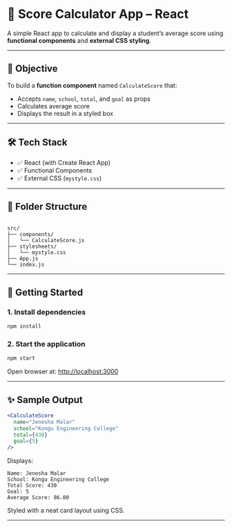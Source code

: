 # 🧮 Score Calculator App – React

A simple React app to calculate and display a student’s average score using **functional components** and **external CSS styling**.

---

## 🎯 Objective

To build a **function component** named `CalculateScore` that:
- Accepts `name`, `school`, `total`, and `goal` as props
- Calculates average score
- Displays the result in a styled box

---

## 🛠️ Tech Stack

- ✅ React (with Create React App)
- ✅ Functional Components
- ✅ External CSS (`mystyle.css`)

---

## 📁 Folder Structure

```

src/
├── components/
│   └── CalculateScore.js
├── stylesheets/
│   └── mystyle.css
├── App.js
└── index.js

````

---

## 🚀 Getting Started

### 1. Install dependencies

```bash
npm install
````

### 2. Start the application

```bash
npm start
```

Open browser at: [http://localhost:3000](http://localhost:3000)

---

## ✨ Sample Output

```jsx
<CalculateScore 
  name="Jenesha Malar" 
  school="Kongu Engineering College" 
  total={430} 
  goal={5} 
/>
```

Displays:

```
Name: Jenesha Malar
School: Kongu Engineering College
Total Score: 430
Goal: 5
Average Score: 86.00
```

Styled with a neat card layout using CSS.

---

